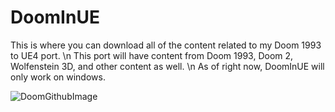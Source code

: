 # DoomInUE
This is where you can download all of the content related to my Doom 1993 to UE4 port. \n
This port will have content from Doom 1993, Doom 2, Wolfenstein 3D, and other content as well. \n
As of right now, DoomInUE will only work on windows.

![DoomGithubImage](https://user-images.githubusercontent.com/93965353/176972388-1f599683-0317-4a5d-a8ea-5f82e2740b77.jpg)
